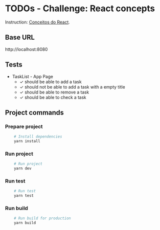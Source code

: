 # TODOs - Challenge: React concepts

Instruction: [Conceitos do React](https://www.notion.so/Desafio-01-Conceitos-do-React-51e4099a6e2f4d4bae94f9fe75bb769d).

## Base URL
http://localhost:8080

## Tests

* TaskList - App Page
    - ✓ should be able to add a task
    - ✓ should not be able to add a task with a empty title
    - ✓ should be able to remove a task
    - ✓ should be able to check a task

## Project commands
### Prepare project

```bash
    # Install dependencies
    yarn install
```

### Run project

```bash
    # Run project
    yarn dev
```

### Run test

```bash
    # Run test
    yarn test
```

### Run build

```bash
    # Run build for production
    yarn build
```